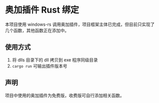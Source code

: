 # 奥加插件 Rust 绑定

本项目使用 windows-rs 调用奥加插件，项目框架主体已完成，但目前只实现了几个函数，其他函数正在添加中。

## 使用方式

1. 将 dlls 目录下的 dll 拷贝到 exe 程序同级目录
2. `cargo run` 可输出插件版本号

## 声明

项目中使用的奥加插件为免费版，收费版可自行添加相关函数。

